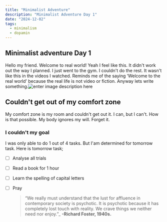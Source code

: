 ```yaml
---
title: "Minimalist Adventure"
description: "Minimalist Adventure Day 1"
date: "2024-12-02"
tags:
  - minimalism
  - dopamin
---
```


## Minimalist adventure Day 1
Hello my friend. Welcome to real world! Yeah I feel like this. It didn't work out the way I planned. I just went to the gym. I couldn't do the rest. It wasn't like this in the videos I watched. Reminds me of the saying ‘Welcome to the real world’ because the real life is not video or fiction. Anyway lets write something.![enter image description here](https://static01.nyt.com/images/2024/09/20/multimedia/19transformersone-review-hqgp/19transformersone-review-hqgp-videoSixteenByNineJumbo1600.jpg)
## Couldn't get out of my comfort zone
My comfort zone is my room and couldn't get out it. I can, but I can't. How is that possible. My body ignores my will. Forget it.

### I couldn't my goal
I was only able to do 1 out of 4 tasks. But I'am determined for tomorrow task. Here is tomorrow task;
- [ ] Analyse all trials
- [ ] Read a book for 1 hour
- [ ] Learn the spelling of capital letters
- [ ] Pray



	>“We really must understand that the lust for affluence in contemporary society is psychotic. It is psychotic because it has completely lost touch with reality. We crave things we neither need nor enjoy.”_ **-Richard Foster, 1940s.**

